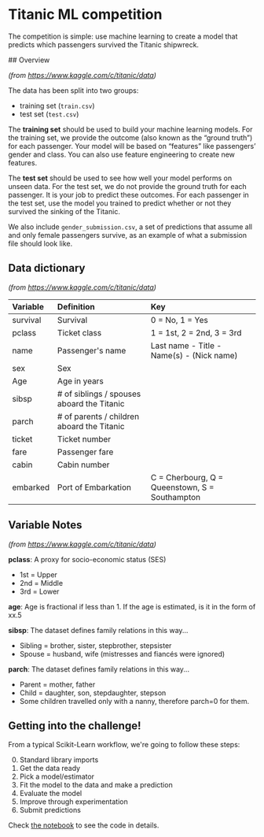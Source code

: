 # Titanic ML competition

The competition is simple: use machine learning to create a model that predicts which passengers survived the Titanic shipwreck.

## Overview

*(from https://www.kaggle.com/c/titanic/data)*

The data has been split into two groups:

* training set (`train.csv`)
* test set (`test.csv`)

The **training set** should be used to build your machine learning models. For the training set, we provide the outcome (also known as the “ground truth”) for each passenger. Your model will be based on “features” like passengers’ gender and class. You can also use feature engineering to create new features.

The **test set** should be used to see how well your model performs on unseen data. For the test set, we do not provide the ground truth for each passenger. It is your job to predict these outcomes. For each passenger in the test set, use the model you trained to predict whether or not they survived the sinking of the Titanic.

We also include `gender_submission.csv`, a set of predictions that assume all and only female passengers survive, as an example of what a submission file should look like.

## Data dictionary

*(from https://www.kaggle.com/c/titanic/data)*

| Variable | Definition | Key |
| :------- | :------- | :------- |
| survival | Survival | 0 = No, 1 = Yes |
| pclass | Ticket class | 1 = 1st, 2 = 2nd, 3 = 3rd |
| name | Passenger's name | Last name - Title - Name(s) - (Nick name) |
| sex | Sex |   |
| Age | Age in years|   |
| sibsp | # of siblings / spouses aboard the Titanic |   |
| parch | # of parents / children aboard the Titanic |   |
| ticket | Ticket number |   |
| fare | Passenger fare	 |   |
| cabin | Cabin number	 |   |
| embarked | Port of Embarkation	 | C = Cherbourg, Q = Queenstown, S = Southampton |

## Variable Notes

*(from https://www.kaggle.com/c/titanic/data)*

**pclass**: A proxy for socio-economic status (SES)
* 1st = Upper
* 2nd = Middle
* 3rd = Lower

**age**: Age is fractional if less than 1. If the age is estimated, is it in the form of xx.5

**sibsp**: The dataset defines family relations in this way...
+ Sibling = brother, sister, stepbrother, stepsister
+ Spouse = husband, wife (mistresses and fiancés were ignored)

**parch**: The dataset defines family relations in this way...
- Parent = mother, father
- Child = daughter, son, stepdaughter, stepson
- Some children travelled only with a nanny, therefore parch=0 for them.

## Getting into the challenge!

From a typical Scikit-Learn workflow, we're going to follow these steps:

0. Standard library imports
1. Get the data ready
2. Pick a model/estimator
3. Fit the model to the data and make a prediction
4. Evaluate the model
5. Improve through experimentation
6. Submit predictions

Check [the notebook](https://github.com/markitos314/titanic_kaggle/blob/main/titanic.ipynb) to see the code in details.
